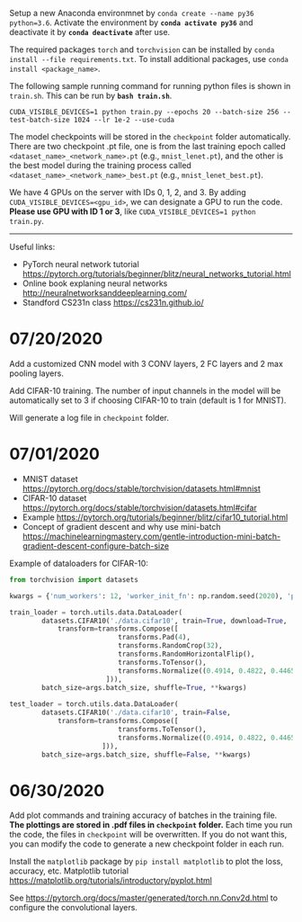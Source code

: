 Setup a new Anaconda environmnet by `conda create --name py36 python=3.6`.
Activate the environment by **`conda activate py36`** and deactivate it by **`conda deactivate`** after use.

The required packages `torch` and `torchvision` can be installed by `conda install --file requirements.txt`.
To install additional packages, use `conda install <package_name>`.

The following sample running command for running python files is shown in `train.sh`. This can be run by **`bash train.sh`**.
```
CUDA_VISIBLE_DEVICES=1 python train.py --epochs 20 --batch-size 256 --test-batch-size 1024 --lr 1e-2 --use-cuda
```

The model checkpoints will be stored in the `checkpoint` folder automatically. There are two checkpoint .pt file, one is from the last training epoch called `<dataset_name>_<network_name>.pt` (e.g., `mnist_lenet.pt`), and the other is the best model during the training process called `<dataset_name>_<network_name>_best.pt` (e.g., `mnist_lenet_best.pt`).

We have 4 GPUs on the server with IDs 0, 1, 2, and 3. By adding `CUDA_VISIBLE_DEVICES=<gpu_id>`, we can designate a GPU to run the code. **Please use GPU with ID 1 or 3**, like `CUDA_VISIBLE_DEVICES=1 python train.py`.

---

Useful links:
- PyTorch neural network tutorial https://pytorch.org/tutorials/beginner/blitz/neural_networks_tutorial.html
- Online book explaning neural networks http://neuralnetworksanddeeplearning.com/
- Standford CS231n class https://cs231n.github.io/

# 07/20/2020

Add a customized CNN model with 3 CONV layers, 2 FC layers and 2 max pooling layers.

Add CIFAR-10 training. The number of input channels in the model will be automatically set to 3 if choosing CIFAR-10 to train (default is 1 for MNIST).

Will generate a log file in `checkpoint` folder.

# 07/01/2020

- MNIST dataset https://pytorch.org/docs/stable/torchvision/datasets.html#mnist
- CIFAR-10 dataset https://pytorch.org/docs/stable/torchvision/datasets.html#cifar
- Example https://pytorch.org/tutorials/beginner/blitz/cifar10_tutorial.html
- Concept of gradient descent and why use mini-batch https://machinelearningmastery.com/gentle-introduction-mini-batch-gradient-descent-configure-batch-size

Example of dataloaders for CIFAR-10:
```python
from torchvision import datasets

kwargs = {'num_workers': 12, 'worker_init_fn': np.random.seed(2020), 'pin_memory': True} if use_cuda else {}

train_loader = torch.utils.data.DataLoader(
        datasets.CIFAR10('./data.cifar10', train=True, download=True,
            transform=transforms.Compose([
                           transforms.Pad(4),
                           transforms.RandomCrop(32),
                           transforms.RandomHorizontalFlip(),
                           transforms.ToTensor(),
                           transforms.Normalize((0.4914, 0.4822, 0.4465), (0.2023, 0.1994, 0.2010))
                        ])),
        batch_size=args.batch_size, shuffle=True, **kwargs)
 
test_loader = torch.utils.data.DataLoader(
        datasets.CIFAR10('./data.cifar10', train=False, 
            transform=transforms.Compose([
                           transforms.ToTensor(),
                           transforms.Normalize((0.4914, 0.4822, 0.4465), (0.2023, 0.1994, 0.2010))
                       ])),
        batch_size=args.batch_size, shuffle=False, **kwargs)
```

# 06/30/2020

Add plot commands and training accuracy of batches in the training file.
**The plottings are stored in .pdf files in `checkpoint` folder.** Each time you run the code, the files in `checkpoint` will be overwritten. If you do not want this, you can modify the code to generate a new checkpoint folder in each run.

Install the `matplotlib` package by `pip install matplotlib` to plot the loss, accuracy, etc.
Matplotlib tutorial https://matplotlib.org/tutorials/introductory/pyplot.html

See https://pytorch.org/docs/master/generated/torch.nn.Conv2d.html to configure the convolutional layers.
